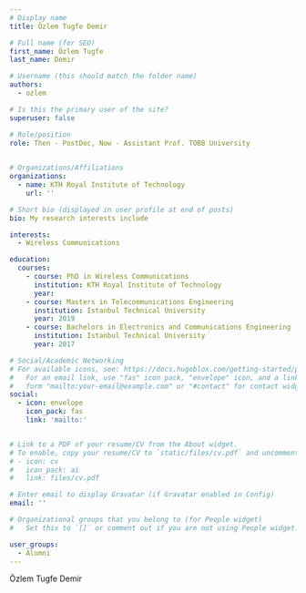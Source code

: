 ```yaml
---
# Display name
title: Özlem Tugfe Demir

# Full name (for SEO)
first_name: Özlem Tugfe 
last_name: Demir

# Username (this should match the folder name)
authors:
  - ozlem

# Is this the primary user of the site?
superuser: false

# Role/position
role: Then - PostDoc, Now - Assistant Prof. TOBB University
      

# Organizations/Affiliations
organizations:
  - name: KTH Royal Institute of Technology
    url: ''

# Short bio (displayed in user profile at end of posts)
bio: My research interests include 

interests:
  - Wireless Communications

education:
  courses:
    - course: PhD in Wireless Communications
      institution: KTH Royal Institute of Technology
      year: 
    - course: Masters in Telecommunications Engineering
      institution: Istanbul Technical University
      year: 2019
    - course: Bachelors in Electronics and Communications Engineering
      institution: Istanbul Technical University
      year: 2017

# Social/Academic Networking
# For available icons, see: https://docs.hugoblox.com/getting-started/page-builder/#icons
#   For an email link, use "fas" icon pack, "envelope" icon, and a link in the
#   form "mailto:your-email@example.com" or "#contact" for contact widget.
social:
  - icon: envelope
    icon_pack: fas
    link: 'mailto:'


# Link to a PDF of your resume/CV from the About widget.
# To enable, copy your resume/CV to `static/files/cv.pdf` and uncomment the lines below.
# - icon: cv
#   icon_pack: ai
#   link: files/cv.pdf

# Enter email to display Gravatar (if Gravatar enabled in Config)
email: ''

# Organizational groups that you belong to (for People widget)
#   Set this to `[]` or comment out if you are not using People widget.

user_groups:
  - Alumni
---
```


Özlem Tugfe Demir 